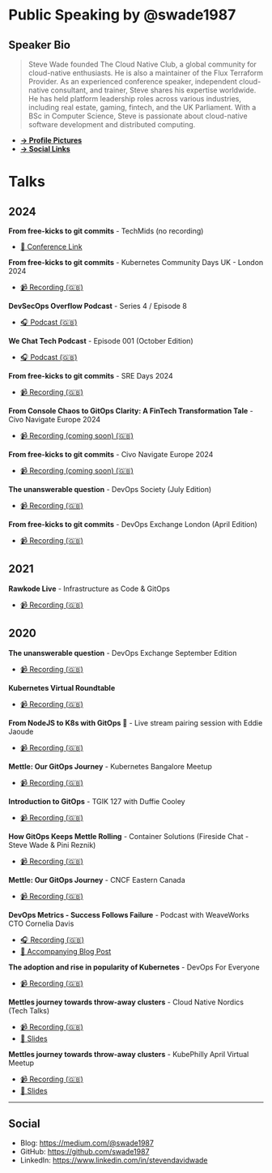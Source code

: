 # Public Speaking by @swade1987

## Speaker Bio

>Steve Wade founded The Cloud Native Club, a global community for cloud-native enthusiasts. He is also a maintainer of the Flux Terraform Provider.
>As an experienced conference speaker, independent cloud-native consultant, and trainer, Steve shares his expertise worldwide.
>He has held platform leadership roles across various industries, including real estate, gaming, fintech, and the UK Parliament.
>With a BSc in Computer Science, Steve is passionate about cloud-native software development and distributed computing.

- **[&rarr; Profile Pictures](assets/profile-pictures.md)**
- **[&rarr; Social Links](#social)**

# Talks

## 2024

**From free-kicks to git commits** - TechMids (no recording)

- [🔗 Conference Link](https://conf.techmids.io/speakers/SteveWade)

**From free-kicks to git commits** - Kubernetes Community Days UK - London 2024

- [📹 Recording (🇬🇧)](https://www.youtube.com/watch?v=4kyrSHQuDTk)

**DevSecOps Overflow Podcast** - Series 4 / Episode 8

- [🎧 Podcast (🇬🇧)](https://open.spotify.com/episode/6Cvyct2mT0p7BdOMbfkCv9?si=8f26a2a396c64578)

**We Chat Tech Podcast** - Episode 001 (October Edition)

- [🎧 Podcast (🇬🇧)](https://open.spotify.com/episode/0C7IUJ1dolPYDisKfCgA8K?si=G1m0zz_iRvegDjMHFjxdKA)

**From free-kicks to git commits** - SRE Days 2024

- [📹 Recording (🇬🇧)](https://youtu.be/TXgD7eHI8u8?si=BPV4l6BwcW3qo1mA)

**From Console Chaos to GitOps Clarity: A FinTech Transformation Tale** - Civo Navigate Europe 2024

- [📹 Recording (coming soon) (🇬🇧)](TBC)

**From free-kicks to git commits** - Civo Navigate Europe 2024

- [📹 Recording (coming soon) (🇬🇧)](TBC)

**The unanswerable question** - DevOps Society (July Edition)

- [📹 Recording (🇬🇧)](https://youtu.be/Xa1fjHHfeXg?si=ZU8HqPqwvT7RtdhY)

**From free-kicks to git commits** - DevOps Exchange London (April Edition)

- [📹 Recording (🇬🇧)](https://youtu.be/XOhqTARQfD4?si=BNdpakqYbu4s98Ec)

## 2021

**Rawkode Live** - Infrastructure as Code & GitOps

- [📹 Recording (🇬🇧)](https://www.youtube.com/watch?v=s9zjayZ1oxA)


## 2020

**The unanswerable question** - DevOps Exchange September Edition

- [📹 Recording (🇬🇧)](https://www.youtube.com/watch?v=poXBQ0gLMsI)

**Kubernetes Virtual Roundtable**

- [📹 Recording (🇬🇧)](https://www.youtube.com/watch?v=8oBdZn052Kk)

**From NodeJS to K8s with GitOps 🚀** - Live stream pairing session with Eddie Jaoude

- [📹 Recording (🇬🇧)](https://www.youtube.com/watch?v=oIemUNSU9Lw)

**Mettle: Our GitOps Journey** - Kubernetes Bangalore Meetup

- [📹 Recording (🇬🇧)](https://www.youtube.com/watch?v=qZS8Omi2Zsg)

**Introduction to GitOps** - TGIK 127 with Duffie Cooley 

- [📹 Recording (🇬🇧)](https://www.youtube.com/watch?v=F70wRexHIwg)

**How GitOps Keeps Mettle Rolling** - Container Solutions (Fireside Chat - Steve Wade & Pini Reznik)

- [📹 Recording (🇬🇧)](https://www.youtube.com/watch?v=2rJIjiMkVEA)

**Mettle: Our GitOps Journey** - CNCF Eastern Canada

- [📹 Recording (🇬🇧)](https://youtu.be/Aic7zI_Ddz0?t=1922)

**DevOps Metrics - Success Follows Failure** - Podcast with WeaveWorks CTO Cornelia Davis

- [🎧 Recording (🇬🇧)](https://episodes.buzzsprout.com/i5e5st4mrerl8xoi7im5u9liy22m?)
- [📜 Accompanying Blog Post](https://www.weave.works/blog/devops-metrics-success-follows-failure)

**The adoption and rise in popularity of Kubernetes** - DevOps For Everyone

- [📹 Recording (🇬🇧)](https://www.youtube.com/watch?v=ekWwezcKkUE)

**Mettles journey towards throw-away clusters** - Cloud Native Nordics (Tech Talks)

- [📹 Recording (🇬🇧)](https://www.youtube.com/watch?v=zSKCHZ3wpFM)
- [📜 Slides](https://www.slideshare.net/stevenwade1987/mettles-journey-towards-throw-away-clusters-cloud-native-nordics)

**Mettles journey towards throw-away clusters** - KubePhilly April Virtual Meetup

- [📹 Recording (🇬🇧)](https://youtu.be/3sIKwz0LOI0?t=3014)
- [📜 Slides](https://www.slideshare.net/secret/4zcHMjwcXz5fz4)

-----

## Social

- Blog:      https://medium.com/@swade1987
- GitHub:    https://github.com/swade1987
- LinkedIn:  https://www.linkedin.com/in/stevendavidwade 
